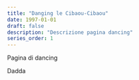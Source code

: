 ```yaml
---
title: "Danging le Cibaou-Cibaou"
date: 1997-01-01
draft: false
description: "Descrizione pagina dancing"
series_order: 1
---
```


Pagina di dancing

Dadda
